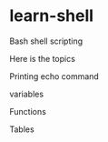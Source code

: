 # learn-shell

Bash shell scripting 

Here is the topics

Printing echo command

variables

Functions

Tables
